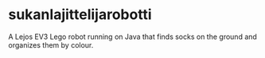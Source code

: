 # sukanlajittelijarobotti
A Lejos EV3 Lego robot running on Java that finds socks on the ground and organizes them by colour. 
